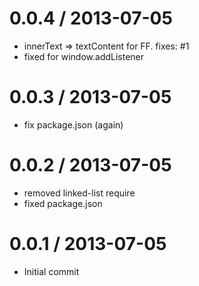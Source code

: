 
0.0.4 / 2013-07-05
==================

* innerText => textContent for FF. fixes: #1
* fixed for window.addListener

0.0.3 / 2013-07-05
==================

* fix package.json (again)

0.0.2 / 2013-07-05
==================

  * removed linked-list require
  * fixed package.json


0.0.1 / 2013-07-05
==================

  * Initial commit
